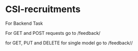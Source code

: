 # CSI-recruitments

For Backend Task

For GET and POST requests go to /feedback/

for GET, PUT and DELETE for single model go to /feedback/<id>/
